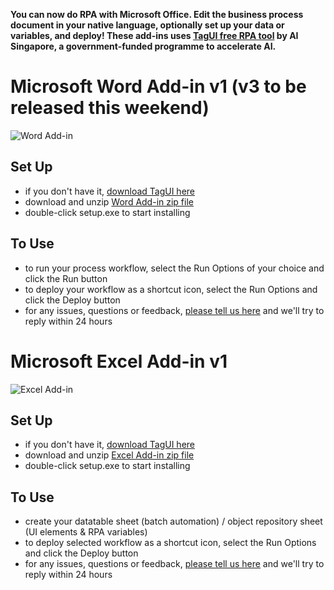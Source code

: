 **You can now do RPA with Microsoft Office. Edit the business process document in your native language, optionally set up your data or variables, and deploy! These add-ins uses [TagUI free RPA tool](https://github.com/kelaberetiv/TagUI) by AI Singapore, a government-funded programme to accelerate AI.**

# Microsoft Word Add-in v1 (v3 to be released this weekend)
![Word Add-in](https://raw.githubusercontent.com/kelaberetiv/TagUI/master/src/office/word/word_addin.png)

## Set Up
- if you don't have it, [download TagUI here](https://tagui.readthedocs.io/en/latest/setup.html)
- download and unzip [Word Add-in zip file](https://github.com/kelaberetiv/TagUI/releases/download/v6.14.0/Word_Add-in_v1.zip)
- double-click setup.exe to start installing

## To Use
- to run your process workflow, select the Run Options of your choice and click the Run button
- to deploy your workflow as a shortcut icon, select the Run Options and click the Deploy button
- for any issues, questions or feedback, [please tell us here](https://github.com/kelaberetiv/TagUI/issues/943) and we'll try to reply within 24 hours

# Microsoft Excel Add-in v1
![Excel Add-in](https://raw.githubusercontent.com/kelaberetiv/TagUI/master/src/office/excel/excel_addin.png)

## Set Up
- if you don't have it, [download TagUI here](https://tagui.readthedocs.io/en/latest/setup.html)
- download and unzip [Excel Add-in zip file](https://github.com/kelaberetiv/TagUI/releases/download/v6.14.0/Excel_Add-in_v1.zip)
- double-click setup.exe to start installing

## To Use
- create your datatable sheet (batch automation) / object repository sheet (UI elements & RPA variables)
- to deploy selected workflow as a shortcut icon, select the Run Options and click the Deploy button
- for any issues, questions or feedback, [please tell us here](https://github.com/kelaberetiv/TagUI/issues/958) and we'll try to reply within 24 hours
